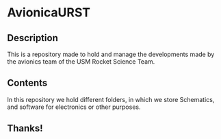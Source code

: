 # AvionicaURST


## Description

This is a repository made to hold and manage the developments made by 
the avionics team of the USM Rocket Science Team.

## Contents

In this repository we hold different folders, in which we store
Schematics, and software for electronics or other purposes.

## Thanks!